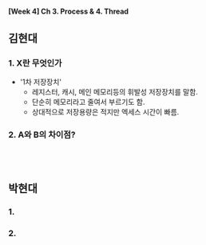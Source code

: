 #### [Week 4] Ch 3. Process & 4. Thread 

## 김현대
### 1. X란 무엇인가
- '1차 저장장치'
	- 레지스터, 캐시, 메인 메모리등의 휘발성 저장장치를 말함.
	- 단순히 메모리라고 줄여서 부르기도 함.
	- 상대적으로 저장용량은 적지만 엑세스 시간이 빠름.
	
### 2. A와 B의 차이점?

<br>
<br>

## 박현대
### 1. 

### 2.

<br>
<br>



